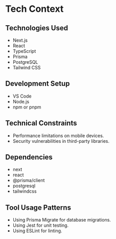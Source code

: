 # Tech Context

## Technologies Used
- Next.js
- React
- TypeScript
- Prisma
- PostgreSQL
- Tailwind CSS

## Development Setup
- VS Code
- Node.js
- npm or pnpm

## Technical Constraints
- Performance limitations on mobile devices.
- Security vulnerabilities in third-party libraries.

## Dependencies
- next
- react
- @prisma/client
- postgresql
- tailwindcss

## Tool Usage Patterns
- Using Prisma Migrate for database migrations.
- Using Jest for unit testing.
- Using ESLint for linting.
